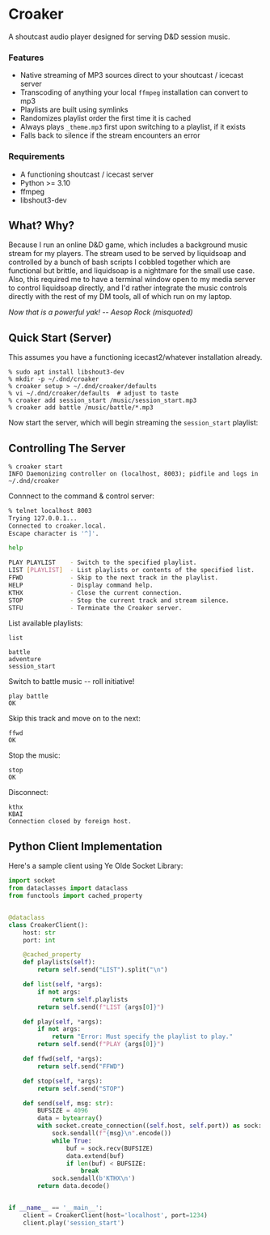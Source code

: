 # Croaker

A shoutcast audio player designed for serving D&amp;D session music.

### Features

* Native streaming of MP3 sources direct to your shoutcast / icecast server
* Transcoding of anything your local `ffmpeg` installation can convert to mp3
* Playlists are built using symlinks
* Randomizes playlist order the first time it is cached
* Always plays `_theme.mp3` first upon switching to a playlist, if it exists
* Falls back to silence if the stream encounters an error

### Requirements

* A functioning shoutcast / icecast server
* Python >= 3.10
* ffmpeg
* libshout3-dev


## What? Why?

Because I run an online D&amp;D game, which includes a background music stream for my players. The stream used to be served by liquidsoap and controlled by a bunch of bash scripts I cobbled together which are functional but brittle, and liquidsoap is a nightmare for the small use case. Also, this required me to have a terminal window open to my media server to control liquidsoap directly, and I'd rather integrate the music controls directly with the rest of my DM tools, all of which run on my laptop.

*Now that is a powerful yak! -- Aesop Rock (misquoted)*


## Quick Start (Server)

This assumes you have a functioning icecast2/whatever installation already.

```
% sudo apt install libshout3-dev
% mkdir -p ~/.dnd/croaker
% croaker setup > ~/.dnd/croaker/defaults
% vi ~/.dnd/croaker/defaults  # adjust to taste
% croaker add session_start /music/session_start.mp3
% croaker add battle /music/battle/*.mp3
```

Now start the server, which will begin streaming the `session_start` playlist:

## Controlling The Server

```
% croaker start
INFO Daemonizing controller on (localhost, 8003); pidfile and logs in ~/.dnd/croaker
```

Connnect to the command &amp; control server:

```bash
% telnet localhost 8003
Trying 127.0.0.1...
Connected to croaker.local.
Escape character is '^]'.

help

PLAY PLAYLIST    - Switch to the specified playlist.
LIST [PLAYLIST]  - List playlists or contents of the specified list.
FFWD             - Skip to the next track in the playlist.
HELP             - Display command help.
KTHX             - Close the current connection.
STOP             - Stop the current track and stream silence.
STFU             - Terminate the Croaker server.
```

List available playlists:

```
list

battle
adventure
session_start
```

Switch to battle music -- roll initiative!
```
play battle
OK
```

Skip this track and move on to the next:

```
ffwd
OK
```

Stop the music:

```
stop
OK
```

Disconnect:

```
kthx
KBAI
Connection closed by foreign host.
```

## Python Client Implementation

Here's a sample client using Ye Olde Socket Library:

```python
import socket
from dataclasses import dataclass
from functools import cached_property


@dataclass
class CroakerClient():
    host: str
    port: int

    @cached_property
    def playlists(self):
        return self.send("LIST").split("\n")

    def list(self, *args):
        if not args:
            return self.playlists
        return self.send(f"LIST {args[0]}")

    def play(self, *args):
        if not args:
            return "Error: Must specify the playlist to play."
        return self.send(f"PLAY {args[0]}")

    def ffwd(self, *args):
        return self.send("FFWD")

    def stop(self, *args):
        return self.send("STOP")

    def send(self, msg: str):
        BUFSIZE = 4096
        data = bytearray()
        with socket.create_connection((self.host, self.port)) as sock:
            sock.sendall(f"{msg}\n".encode())
            while True:
                buf = sock.recv(BUFSIZE)
                data.extend(buf)
                if len(buf) < BUFSIZE:
                    break
            sock.sendall(b'KTHX\n')
        return data.decode()


if __name__ == '__main__':
    client = CroakerClient(host='localhost', port=1234)
    client.play('session_start')
```
